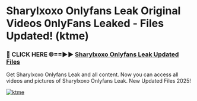 # Sharylxoxo Onlyfans Leak Original Videos 0nlyFans Leaked - Files Updated! (ktme)

<h3>🔴 CLICK HERE 🌐==►► <a href="https://tinyurl.com/2jnfzry5" rel="nofollow">Sharylxoxo Onlyfans Leak Updated Files</a></h3>

Get Sharylxoxo Onlyfans Leak and all content. Now you can access all videos and pictures of Sharylxoxo Onlyfans Leak. New Updated Files 2025!

[![ktme](https://i.imgur.com/GyGTBgg.gif)](https://tinyurl.com/2jnfzry5)
